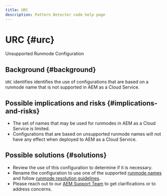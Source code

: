 ```yaml
---
title: URC
description: Pattern Detector code help page
---
```


# URC {#urc}

Unsupported Runmode Configuration

## Background {#background}

`URC` identifies identifies the use of configurations that are based on a runmode name that is not supported in AEM as a Cloud Service.

## Possible implications and risks {#implications-and-risks}

* The set of names that may be used for runmodes in AEM as a Cloud Service is limited.
* Configurations that are based on unsupported runmode names will not have any effect when deployed to AEM as a Cloud Service.

## Possible solutions {#solutions}

* Review the use of this configuration to determine if it is necessary.
* Rename the configuration to use one of the supported [runmode names](https://docs.adobe.com/content/help/en/experience-manager-cloud-service/release-notes/aem-cloud-changes.html#custom-runmodes) and follow [runmode resolution guidelines](https://docs.adobe.com/content/help/en/experience-manager-cloud-service/implementing/deploying/configuring-osgi.html#runmode-resolution).
* Please reach out to our [AEM Support Team](https://helpx.adobe.com/enterprise/using/support-for-experience-cloud.html) to get clarifications or to address concerns.
